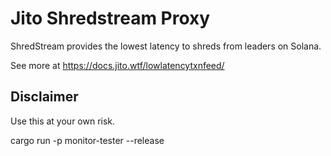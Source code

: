 # Jito Shredstream Proxy

ShredStream provides the lowest latency to shreds from leaders on Solana. 

See more at https://docs.jito.wtf/lowlatencytxnfeed/

## Disclaimer
Use this at your own risk.


cargo run -p monitor-tester --release